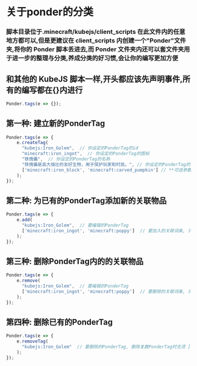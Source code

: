# 关于ponder的分类

### 脚本目录位于.minecraft/kubejs/client_scripts 在此文件内的任意地方都可以,但是更建议在 client_scripts 内创建一个"Ponder"文件夹,将你的 Ponder 脚本丢进去,而 Ponder 文件夹内还可以套文件夹用于进一步的整理与分类,养成分类的好习惯,会让你的编写更加方便

## 和其他的 KubeJS 脚本一样,开头都应该先声明事件,所有的编写都在{}内进行

```js
Ponder.tags(e => {});
```

## 第一种: 建立新的PonderTag

```js
Ponder.tags(e => {
    e.createTag(
      "kubejs:Iron_Golem",  // 你设定的PonderTag的id
      "minecraft:iron_ingot",  // 你设定的PonderTag的图标
      "铁傀儡",  // 你设定的PonderTag的名称
      "铁傀儡是高大强壮的友好生物，用于保护玩家和村民。", // 你设定的PonderTag的介绍
      ['minecraft:iron_block', 'minecraft:carved_pumpkin'] // **可选参数** 你设定的PonderTag的关联词条, 只有一个时也能不用 [ ]
    );
});
```

## 第二种: 为已有的PonderTag添加新的关联物品

```js
Ponder.tags(e => {
    e.add(
      "kubejs:Iron_Golem",  // 要编辑的PonderTag
      ['minecraft:iron_ingot', 'minecraft:poppy']  // 要加入的关联词条, 只有一个时也能不用 [ ]
    );
});
```

## 第三种: 删除PonderTag内的的关联物品

```js
Ponder.tags(e => {
    e.remove(
      "kubejs:Iron_Golem",  // 要编辑的PonderTag
      ['minecraft:iron_ingot', 'minecraft:poppy']  // 要删除的关联词条, 只有一个时也能不用 [ ]
    );
});
```


## 第四种: 删除已有的PonderTag

```js
Ponder.tags(e => {
    e.removeTag(
      "kubejs:Iron_Golem"  // 要删除的PonderTag, 删除复数PonderTag时无须 [ ],  用逗号隔开PonderTag即可
    );
});
```
